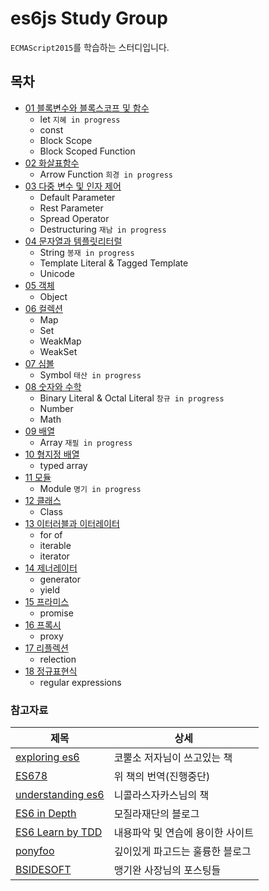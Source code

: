 # es6js Study Group

`ECMAScript2015`를 학습하는 스터디입니다.


## 목차

- [01 블록변수와 블록스코프 및 함수](/01%20블록변수와%20블록스코프%20및%20함수)
  + let `지혜 in progress`
  + const
  + Block Scope
  + Block Scoped Function
- [02 화살표함수](/02%20화살표함수)
  + Arrow Function `희경 in progress`
- [03 다중 변수 및 인자 제어](/03%20다중%20변수%20및%20인자%20제어)
  + Default Parameter
  + Rest Parameter
  + Spread Operator
  + Destructuring `재남 in progress`
- [04 문자열과 템플릿리터럴](/04%20문자열과%20템플릿리터럴)
  + String `봉재 in progress`
  + Template Literal &amp; Tagged Template
  + Unicode
- [05 객체](/05%20객체)
  + Object
- [06 컬렉션](/06%20컬렉션)
  + Map
  + Set
  + WeakMap
  + WeakSet
- [07 심볼](/07%20심볼)
  + Symbol `태산 in progress`
- [08 숫자와 수학](/08%20숫자와%20수학)
  + Binary Literal &amp; Octal Literal `창규 in progress`
  + Number
  + Math
- [09 배열](/09%20배열)
  + Array `재필 in progress`
- [10 형지정 배열](/10%20형지정%20배열)
  + typed array
- [11 모듈](/11%20모듈)
  + Module `명기 in progress`
- [12 클래스](/12%20클래스)
  + Class
- [13 이터러블과 이터레이터](/13%20이터러블과%20이터레이터)
  + for of
  + iterable
  + iterator
- [14 제너레이터](/14%20제너레이터)
  + generator
  + yield
- [15 프라미스](/15%20프라미스)
  + promise
- [16 프록시](/16%20프록시)
  + proxy
- [17 리플렉션](/17%20리플렉션)
  + relection
- [18 정규표현식](/18%20정규표현식)
  + regular expressions


### 참고자료

|제목|상세|
|---|---|
| [exploring es6](http://exploringjs.com/es6/) | 코뿔소 저자님이 쓰고있는 책 |
| [ES678](https://github.com/ES678/Exploring-ES6) | 위 책의 번역(진행중단) |
| [understanding es6](https://leanpub.com/understandinges6/read/) | 니콜라스자카스님의 책 |
| [ES6 in Depth](http://hacks.mozilla.or.kr/category/es6-in-depth/) | 모질라재단의 블로그 |
| [ES6 Learn by TDD](http://es6katas.org/) | 내용파악 및 연습에 용이한 사이트 |
| [ponyfoo](https://ponyfoo.com/articles/search/es6) | 깊이있게 파고드는 훌륭한 블로그 |
| [BSIDESOFT](http://www.bsidesoft.com/?cat=29) | 맹기완 사장님의 포스팅들 |

